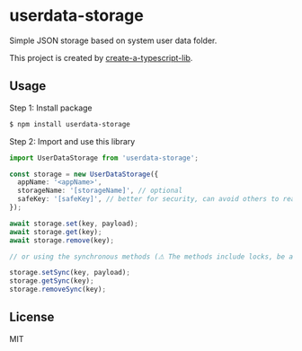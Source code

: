 # userdata-storage

Simple JSON storage based on system user data folder.

This project is created by [create-a-typescript-lib](https://github.com/backrunner/create-a-typescript-lib).

## Usage

Step 1: Install package

```bash
$ npm install userdata-storage
```

Step 2: Import and use this library

```ts
import UserDataStorage from 'userdata-storage';

const storage = new UserDataStorage({
  appName: '<appName>',
  storageName: '[storageName]', // optional
  safeKey: '[safeKey]', // better for security, can avoid others to read the data.
});

await storage.set(key, payload);
await storage.get(key);
await storage.remove(key);

// or using the synchronous methods (⚠ The methods include locks, be aware of dead lock)

storage.setSync(key, payload);
storage.getSync(key);
storage.removeSync(key);
```

## License

MIT
